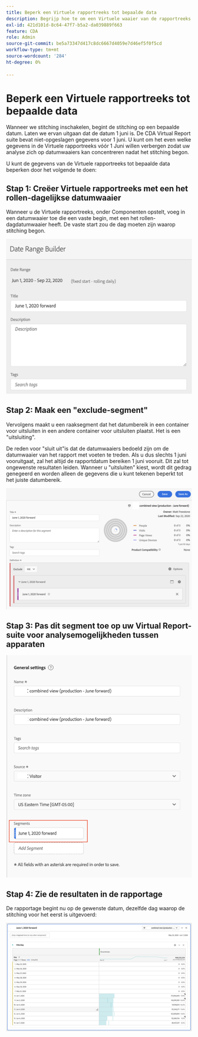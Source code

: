 ```yaml
---
title: Beperk een Virtuele rapportreeks tot bepaalde data
description: Begrijp hoe te om een Virtuele waaier van de rapportreeks te beperken om zich op stitched slechts gegevens te concentreren.
exl-id: 421d101d-8c64-47f7-b5a2-da039889f663
feature: CDA
role: Admin
source-git-commit: be5a73347d417c8dc6667d4059e7d46ef5f0f5cd
workflow-type: tm+mt
source-wordcount: '284'
ht-degree: 0%

---
```


# Beperk een Virtuele rapportreeks tot bepaalde data

Wanneer we stitching inschakelen, begint de stitching op een bepaalde datum. Laten we ervan uitgaan dat de datum 1 juni is. De CDA Virtual Report suite bevat niet-opgeslagen gegevens voor 1 juni. U kunt om het even welke gegevens in de Virtuele rapportreeks vóór 1 Juni willen verbergen zodat uw analyse zich op datumwaaiers kan concentreren nadat het stitching begon.

U kunt de gegevens van de Virtuele rapportreeks tot bepaalde data beperken door het volgende te doen:

## Stap 1: Creëer Virtuele rapportreeks met een het rollen-dagelijkse datumwaaier

Wanneer u de Virtuele rapportreeks, onder Componenten opstelt, voeg in een datumwaaier toe die een vaste begin, met een het rollen-dagdatumwaaier heeft. De vaste start zou de dag moeten zijn waarop stitching begon.

![](assets/rolling-daily.png)

## Stap 2: Maak een &quot;exclude-segment&quot;

Vervolgens maakt u een raaksegment dat het datumbereik in een container voor uitsluiten in een andere container voor uitsluiten plaatst. Het is een &quot;uitsluiting&quot;.

De reden voor &quot;sluit uit&quot;is dat de datumwaaiers bedoeld zijn om de datumwaaier van het rapport met voeten te treden. Als u dus slechts 1 juni vooruitgaat, zal het altijd de rapportdatum bereiken 1 juni vooruit. Dit zal tot ongewenste resultaten leiden. Wanneer u &quot;uitsluiten&quot; kiest, wordt dit gedrag genegeerd en worden alleen de gegevens die u kunt tekenen beperkt tot het juiste datumbereik.

![](assets/exclude-exclude.png)

## Stap 3: Pas dit segment toe op uw Virtual Report-suite voor analysemogelijkheden tussen apparaten

![](assets/apply-segment.png)

## Stap 4: Zie de resultaten in de rapportage

De rapportage begint nu op de gewenste datum, dezelfde dag waarop de stitching voor het eerst is uitgevoerd:

![](assets/report-limited-dates.png)
